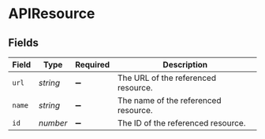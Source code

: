# APIResource


## Fields

| Field                                | Type                                 | Required                             | Description                          |
| ------------------------------------ | ------------------------------------ | ------------------------------------ | ------------------------------------ |
| `url`                                | *string*                             | :heavy_minus_sign:                   | The URL of the referenced resource.  |
| `name`                               | *string*                             | :heavy_minus_sign:                   | The name of the referenced resource. |
| `id`                                 | *number*                             | :heavy_minus_sign:                   | The ID of the referenced resource.   |